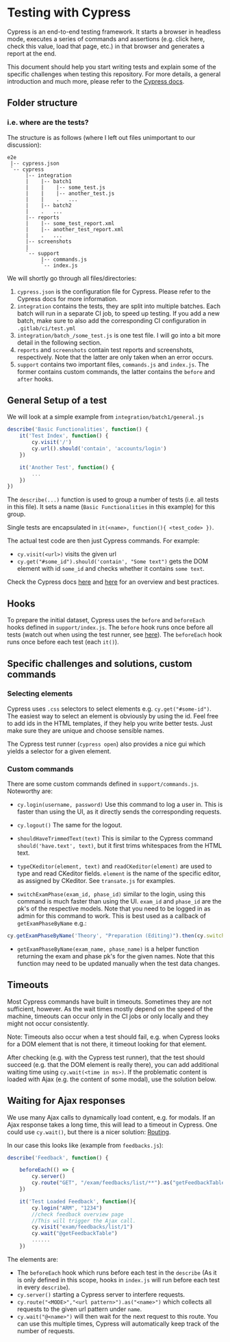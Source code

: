 # Testing with Cypress

Cypress is an end-to-end testing framework. It starts a browser in headless mode, executes a series of commands and assertions (e.g. click here, check this value, load that page, etc.) in that browser and generates a report at the end.

This document should help you start writing tests and explain some of the specific challenges when testing this repository. For more details, a general introduction and much more, please refer to the [Cypress docs](https://docs.cypress.io/).

## Folder structure
### i.e. where are the tests?
The structure is as follows (where I left out files unimportant to our discussion):
```
e2e
 |-- cypress.json
 `-- cypress
      |-- integration
      |    |-- batch1
      |    |    |-- some_test.js
      |    |    |-- another_test.js
      |    |    .   ...
      |    |-- batch2
      |    .   ...
      |-- reports
      |    |-- some_test_report.xml
      |    |-- another_test_report.xml
      |    .   ...
      |-- screenshots
      |
      `-- support
           |-- commands.js
           `-- index.js
```
 We will shortly go through all files/directories:
 1. `cypress.json` is the configuration file for Cypress. Please refer to the Cypress docs for more information.
 2. `integration` contains the tests, they are split into multiple batches. Each batch will run in a separate CI job, to speed up testing. If you add a new batch, make sure to also add the corresponding CI configuration in `.gitlab/ci/test.yml`
 3. `integration/batch_/some_test.js` is one test file. I will go into a bit more detail in the following section.
 4. `reports` and `screenshots` contain test reports and screenshots, respectively. Note that the latter are only taken when an error occurs.
 5. `support` contains two important files, `commands.js` and `index.js`. The former contains custom commands, the latter contains the `before` and `after` hooks.

## General Setup of a test

We will look at a simple example from `integration/batch1/general.js`
```js
describe('Basic Functionalities', function() {
    it('Test Index', function() {
        cy.visit('/')
        cy.url().should('contain', 'accounts/login')
    })

    it('Another Test', function() {
        ...
    })
})
```

The `describe(...)` function is used to group a number of tests (i.e. all tests in this file). It sets a name (`Basic Functionalities` in this example) for this group.

Single tests are encapsulated in `it(<name>, function(){ <test_code> })`.

The actual test code are then just Cypress commands. For example:
* `cy.visit(<url>)` visits the given url
* `cy.get("#some_id").should('contain', "Some text")` gets the DOM element with id `some_id` and checks whether it contains `some text`.

Check the Cypress docs [here](https://docs.cypress.io/guides/getting-started/writing-your-first-test.html) and [here](https://docs.cypress.io/guides/references/best-practices.html) for an overview and best practices.

## Hooks
To prepare the initial dataset, Cypress uses the `before` and `beforeEach` hooks defined in `support/index.js`. The `before` hook runs once before all tests (watch out when using the test runner, see [here](https://docs.cypress.io/guides/core-concepts/writing-and-organizing-tests.html#Hooks)). The `beforeEach` hook runs once before each test (each `it()`).

## Specific challenges and solutions, custom commands
### Selecting elements
Cypress uses `.css` selectors to select elements e.g. `cy.get("#some-id")`. The easiest way to select an element is obviously by using the id. Feel free to add ids in the HTML templates, if they help you write better tests. Just make sure they are unique and choose sensible names.

The Cypress test runner (`cypress open`) also provides a nice gui which yields a selector for a given element.


### Custom commands
There are some custom commands defined in `support/commands.js`. Noteworthy are:
* `cy.login(username, password)` Use this command to log a user in. This is faster than using the UI, as it directly sends the corresponding requests.

* `cy.logout()` The same for the logout.

* `shouldHaveTrimmedText(text)` This is similar to the Cypress command `should('have.text', text)`, but it first trims whitespaces from the HTML text.

* `typeCKeditor(element, text)` and `readCKeditor(element)` are used to type and read CKeditor fields. `element` is the name of the specific editor, as assigned by CKeditor. See `transate.js` for examples.

* `switchExamPhase(exam_id, phase_id)` similar to the login, using this command is much faster than using the UI. `exam_id` and `phase_id` are the pk's of the respective models. Note that you need to be logged in as admin for this command to work. This is best used as a callback of `getExamPhaseByName` e.g.:
```js
cy.getExamPhaseByName('Theory', "Preparation (Editing)").then(cy.switchExamPhase)
```

* `getExamPhaseByName(exam_name, phase_name)` is a helper function returning the exam and phase pk's for the given names. Note that this function may need to be updated manually when the test data changes.

## Timeouts
Most Cypress commands have built in timeouts. Sometimes they are not sufficient, however. As the wait times mostly depend on the speed of the machine, timeouts can occur only in the CI jobs or only locally and they might not occur consistently.

Note: Timeouts also occur when a test should fail, e.g. when Cypress looks for a DOM element that is not there, it timeout looking for that element.

After checking (e.g. with the Cypress test runner), that the test should succeed (e.g. that the DOM element is really there), you can add additional waiting time using `cy.wait(<time in ms>)`.
If the problematic content is loaded with Ajax (e.g. the content of some modal), use the solution below.

## Waiting for Ajax responses
We use many Ajax calls to dynamically load content, e.g. for modals. If an Ajax response takes a long time, this will lead to a timeout in Cypress. One could use `cy.wait()`, but there is a nicer solution: [Routing](https://docs.cypress.io/api/commands/wait.html#Wait-for-a-specific-XHR-to-respond).

In our case this looks like (example from `feedbacks.js`):

```js
describe('Feedback', function() {

    beforeEach(() => {
        cy.server()
        cy.route("GET", "/exam/feedbacks/list/**").as("getFeedbackTable");
    })

    it('Test Loaded Feedback', function(){
        cy.login("ARM", "1234")
        //check feedback overview page
        //This will trigger the Ajax call.
        cy.visit("exam/feedbacks/list/1")
        cy.wait("@getFeedbackTable")
        ......
    })
```

The elements are:
* The `beforeEach` hook which runs before each test in the `describe` (As it is only defined in this scope, hooks in `index.js` will run before each test in every `describe`).
* `cy.server()` starting a Cypress server to interfere requests.
* `cy.route("<MODE>","<url pattern>").as("<name>")` which collects all requests to the given url pattern under `name`.
* `cy.wait("@<name>")` will then wait for the next request to this route. You can use this multiple times, Cypress will automatically keep track of the number of requests.
